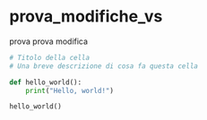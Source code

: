 # prova_modifiche_vs
prova
prova modifica

```python
# Titolo della cella
# Una breve descrizione di cosa fa questa cella

def hello_world():
    print("Hello, world!")

hello_world()
